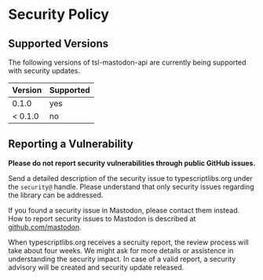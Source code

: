 Security Policy
===============



Supported Versions
------------------

The following versions of tsl-mastodon-api are currently being supported with security updates.

| Version | Supported |
| ------- | --------- |
| 0.1.0   | yes       |
| < 0.1.0 | no        |



Reporting a Vulnerability
-------------------------

**Please do not report security vulnerabilities through public GitHub issues.**

Send a detailed description of the security issue to typescriptlibs.org under the `security@` handle.
Please understand that only security issues regarding the library can be addressed.

If you found a security issue in Mastodon, please contact them instead.
How to report security issues to Mastodon is described at [github.com/mastodon](https://github.com/mastodon/mastodon/security/policy).

When typescriptlibs.org receives a secruity report, the review process will take about four weeks.
We might ask for more details or assistence in understanding the security impact.
In case of a valid report, a security advisory will be created and security update released.
